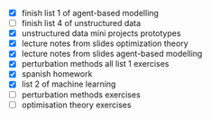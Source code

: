 - [x] finish list 1 of agent-based modelling
- [ ] finish list 4 of unstructured data
- [x] unstructured data mini projects prototypes
- [x] lecture notes from slides optimization theory
- [x] lecture notes from slides agent-based modelling
- [x] perturbation methods all list 1 exercises
- [x] spanish homework
- [x] list 2 of machine learning
- [ ] perturbation methods exercises
- [ ] optimisation theory exercises
